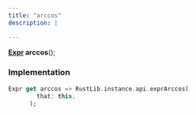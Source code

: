 ```yaml
---
title: "arccos"
description: |

---
```

<span class="dart-code"><strong>[Expr] arccos</strong>();</span>


### Implementation
```dart
Expr get arccos => RustLib.instance.api.exprArccos(
        that: this,
      );
```

[Expr]: /reference/classes/expr